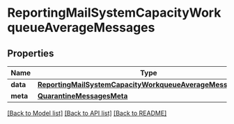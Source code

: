 # ReportingMailSystemCapacityWorkqueueAverageMessages

## Properties
Name | Type | Description | Notes
------------ | ------------- | ------------- | -------------
**data** | [**ReportingMailSystemCapacityWorkqueueAverageMessagesData**](ReportingMailSystemCapacityWorkqueueAverageMessagesData.md) |  | [optional] 
**meta** | [**QuarantineMessagesMeta**](QuarantineMessagesMeta.md) |  | [optional] 

[[Back to Model list]](../README.md#documentation-for-models) [[Back to API list]](../README.md#documentation-for-api-endpoints) [[Back to README]](../README.md)

